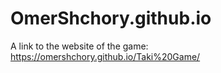# OmerShchory.github.io 
A link to the website of the game: https://omershchory.github.io/Taki%20Game/
